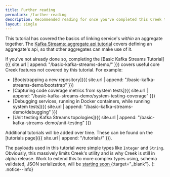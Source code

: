 ```yaml
---
title: Further reading
permalink: /further-reading
description: Recommended reading for once you've completed this Creek tutorial.
layout: single
---
```


This tutorial has covered the basics of linking service's _within_ an aggregate together. 
The [Kafka Streams: aggregate api tutorial](/ks-aggregate-api-demo/) covers defining an aggregate's api, 
so that other aggregates can make use of it.

If you've not already done so, completing the
[Basic Kafka Streams Tutorial]({{ site.url | append: "/basic-kafka-streams-demo/" }})
covers useful core Creek features not covered by this tutorial. For example:
 - [Bootstrapping a new repository]({{ site.url | append: "/basic-kafka-streams-demo/bootstrap" }})
 - [Capturing code coverage metrics from system tests]({{ site.url | append: "/basic-kafka-streams-demo/system-testing-coverage" }})
 - [Debugging services, running in Docker containers, while running system tests]({{ site.url | append: "/basic-kafka-streams-demo/debugging" }})
 - [Unit testing Kafka Streams topologies]({{ site.url | append: "/basic-kafka-streams-demo/unit-testing" }})

Additional tutorials will be added over time. These can be found on the [tutorials page]({{ site.url | append: "/tutorials/" }}).

The payloads used in this tutorial were simple types like `Integer` and `String`.
Obviously, this massively limits Creek's utility and is why Creek is still in alpha release.
Work to extend this to more complex types using, schema validated, JSON serialization, will be 
[starting soon <i class="fas fa-external-link-alt"></i>](https://github.com/creek-service/creek-kafka/issues/25){:target="_blank"}.
{: .notice--info}